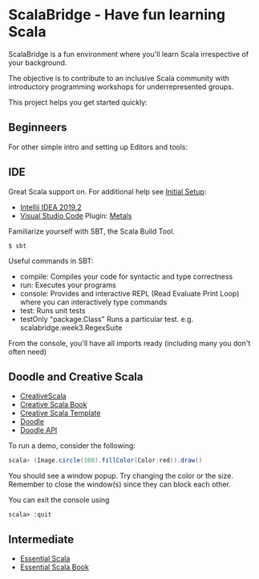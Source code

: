 ScalaBridge - Have fun learning Scala
======================================

ScalaBridge is a fun environment where you'll learn Scala irrespective of your background. 

The objective is to contribute to an inclusive Scala community with introductory programming workshops for underrepresented groups.

This project helps you get started quickly:

Beginneers
-------------

For other simple intro and setting up Editors and tools: 

IDE
---------------
Great Scala support on. For additional help see [Initial Setup](https://github.com/fractal/skeleton): 

  * [Intellij IDEA 2019.2](http://www.jetbrains.com/idea/download/) 
  * [Visual Studio Code](https://code.visualstudio.com/)
	 Plugin: [Metals](https://marketplace.visualstudio.com/items?itemName=scalameta.metals) 

Familiarize yourself with SBT, the Scala Build Tool. 

```
$ sbt
```

Useful commands in SBT:

  * compile: Compiles your code for syntactic and type correctness
  * run: Executes your programs
  * console: Provides and interactive REPL (Read Evaluate Print Loop) where you can interactively type commands
  * test: Runs unit tests
  * testOnly "package.Class" Runs a particular test. e.g. scalabridge.week3.RegexSuite

From the console, you'll have all imports ready (including many you don't often need)

Doodle and Creative Scala
--------------------------

  * [CreativeScala](https://www.creativescala.org/)
  * [Creative Scala Book](https://www.creativescala.org/creative-scala.html)
  * [Creative Scala Template](https://github.com/underscoreio/creative-scala-template)
  * [Doodle](https://github.com/creativescala/doodle)
  * [Doodle API](https://www.creativescala.org/doodle/api/doodle/core/index.html)


To run a demo, consider the following:

```scala
scala> (Image.circle(100).fillColor(Color.red)).draw()
```

You should see a window popup. Try changing the color or the size. Remember to close the window(s) since they can block each other.

You can exit the console using 

```
scala> :quit
```
Intermediate
-----------------

  * [Essential Scala](https://github.com/underscoreio/essential-scala)
  * [Essential Scala Book](https://books.underscore.io/essential-scala/essential-scala.html)
